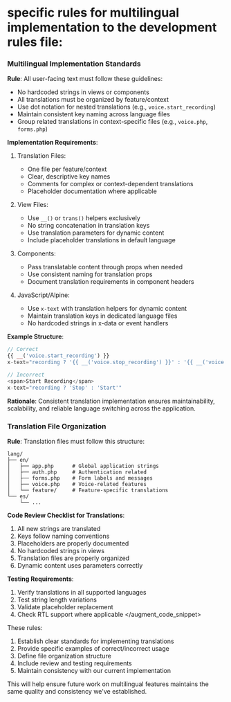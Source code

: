 # specific rules for multilingual implementation to the development rules file:

### Multilingual Implementation Standards
**Rule**: All user-facing text must follow these guidelines:
- No hardcoded strings in views or components
- All translations must be organized by feature/context
- Use dot notation for nested translations (e.g., `voice.start_recording`)
- Maintain consistent key naming across language files
- Group related translations in context-specific files (e.g., `voice.php`, `forms.php`)

**Implementation Requirements**:
1. Translation Files:
    - One file per feature/context
    - Clear, descriptive key names
    - Comments for complex or context-dependent translations
    - Placeholder documentation where applicable

2. View Files:
    - Use `__()` or `trans()` helpers exclusively
    - No string concatenation in translation keys
    - Use translation parameters for dynamic content
    - Include placeholder translations in default language

3. Components:
    - Pass translatable content through props when needed
    - Use consistent naming for translation props
    - Document translation requirements in component headers

4. JavaScript/Alpine:
    - Use `x-text` with translation helpers for dynamic content
    - Maintain translation keys in dedicated language files
    - No hardcoded strings in x-data or event handlers

**Example Structure**:
```php
// Correct
{{ __('voice.start_recording') }}
x-text="recording ? '{{ __('voice.stop_recording') }}' : '{{ __('voice.start_recording') }}'"

// Incorrect
<span>Start Recording</span>
x-text="recording ? 'Stop' : 'Start'"
```

**Rationale**: Consistent translation implementation ensures maintainability, scalability, and reliable language switching across the application.

### Translation File Organization
**Rule**: Translation files must follow this structure:
```
lang/
├── en/
│   ├── app.php      # Global application strings
│   ├── auth.php     # Authentication related
│   ├── forms.php    # Form labels and messages
│   ├── voice.php    # Voice-related features
│   └── feature/     # Feature-specific translations
└── es/
    └── ...
```

**Code Review Checklist for Translations**:
1. All new strings are translated
2. Keys follow naming conventions
3. Placeholders are properly documented
4. No hardcoded strings in views
5. Translation files are properly organized
6. Dynamic content uses parameters correctly

**Testing Requirements**:
1. Verify translations in all supported languages
2. Test string length variations
3. Validate placeholder replacement
4. Check RTL support where applicable
   </augment_code_snippet>

These rules:
1. Establish clear standards for implementing translations
2. Provide specific examples of correct/incorrect usage
3. Define file organization structure
4. Include review and testing requirements
5. Maintain consistency with our current implementation

This will help ensure future work on multilingual features maintains the same quality and consistency we've established.
